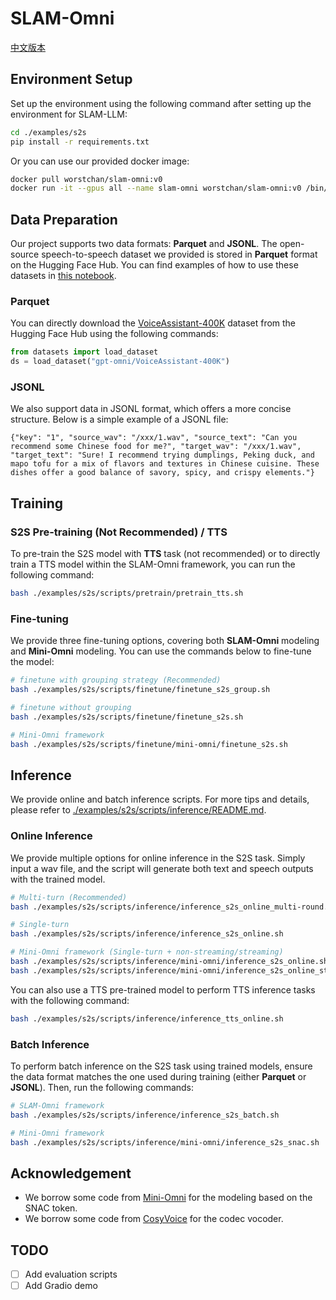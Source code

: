 # SLAM-Omni

[中文版本](README_zh-cn.md)

## Environment Setup
Set up the environment using the following command after setting up the environment for SLAM-LLM:
```bash
cd ./examples/s2s
pip install -r requirements.txt
```

Or you can use our provided docker image:
```bash
docker pull worstchan/slam-omni:v0
docker run -it --gpus all --name slam-omni worstchan/slam-omni:v0 /bin/bash
```

## Data Preparation

Our project supports two data formats: **Parquet** and **JSONL**. The open-source speech-to-speech dataset we provided is stored in **Parquet** format on the Hugging Face Hub.  You can find examples of how to use these datasets in [this notebook](./demo/demo_data/demo.ipynb).

### Parquet
You can directly download the [VoiceAssistant-400K](https://huggingface.co/datasets/gpt-omni/VoiceAssistant-400K) dataset from the Hugging Face Hub using the following commands:
```python
from datasets import load_dataset
ds = load_dataset("gpt-omni/VoiceAssistant-400K")
```

### JSONL
We also support data in JSONL format, which offers a more concise structure. Below is a simple example of a JSONL file:  
```jsonl
{"key": "1", "source_wav": "/xxx/1.wav", "source_text": "Can you recommend some Chinese food for me?", "target_wav": "/xxx/1.wav", "target_text": "Sure! I recommend trying dumplings, Peking duck, and mapo tofu for a mix of flavors and textures in Chinese cuisine. These dishes offer a good balance of savory, spicy, and crispy elements."}
```

## Training

### S2S Pre-training (Not Recommended) / TTS
To pre-train the S2S model with **TTS** task (not recommended) or to directly train a TTS model within the SLAM-Omni framework, you can run the following command:
```bash
bash ./examples/s2s/scripts/pretrain/pretrain_tts.sh
```

### Fine-tuning
We provide three fine-tuning options, covering both **SLAM-Omni** modeling and **Mini-Omni** modeling. You can use the commands below to fine-tune the model:
```bash
# finetune with grouping strategy (Recommended)
bash ./examples/s2s/scripts/finetune/finetune_s2s_group.sh

# finetune without grouping
bash ./examples/s2s/scripts/finetune/finetune_s2s.sh

# Mini-Omni framework
bash ./examples/s2s/scripts/finetune/mini-omni/finetune_s2s.sh
```

## Inference
We provide online and batch inference scripts. For more tips and details, please refer to [./examples/s2s/scripts/inference/README.md](./scripts/inference/README.md).


### Online Inference
We provide multiple options for online inference in the S2S task. Simply input a wav file, and the script will generate both text and speech outputs with the trained model.

```bash
# Multi-turn (Recommended)
bash ./examples/s2s/scripts/inference/inference_s2s_online_multi-round.sh

# Single-turn
bash ./examples/s2s/scripts/inference/inference_s2s_online.sh

# Mini-Omni framework (Single-turn + non-streaming/streaming)
bash ./examples/s2s/scripts/inference/mini-omni/inference_s2s_online.sh
bash ./examples/s2s/scripts/inference/mini-omni/inference_s2s_online_stream.sh
```

You can also use a TTS pre-trained model to perform TTS inference tasks with the following command:
```bash
bash ./examples/s2s/scripts/inference/inference_tts_online.sh
```

### Batch Inference

To perform batch inference on the S2S task using trained models, ensure the data format matches the one used during training (either **Parquet** or **JSONL**). Then, run the following commands:

```bash
# SLAM-Omni framework
bash ./examples/s2s/scripts/inference/inference_s2s_batch.sh

# Mini-Omni framework
bash ./examples/s2s/scripts/inference/mini-omni/inference_s2s_snac.sh
```


<!-- ## Evaluation
TBD

## Gradio Demo
TBD -->


## Acknowledgement
- We borrow some code from [Mini-Omni](https://github.com/gpt-omni/mini-omni) for the modeling based on the SNAC token.
- We borrow some code from [CosyVoice](https://github.com/FunAudioLLM/CosyVoice) for the codec vocoder.

## TODO
- [ ] Add evaluation scripts
- [ ] Add Gradio demo